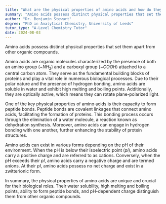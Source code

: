 ```yaml
---
title: "What are the physical properties of amino acids and how do they differ from other organic compounds?"
summary: "Amino acids possess distinct physical properties that set them apart from other organic compounds, highlighting their unique characteristics and roles in biological processes."
author: "Dr. Benjamin Stewart"
degree: "PhD in Analytical Chemistry, University of Leeds"
tutor_type: "A-Level Chemistry Tutor"
date: 2024-08-03
---
```


Amino acids possess distinct physical properties that set them apart from other organic compounds.

Amino acids are organic molecules characterized by the presence of both an amino group ($-NH_2$) and a carboxyl group ($-COOH$) attached to a central carbon atom. They serve as the fundamental building blocks of proteins and play a vital role in numerous biological processes. Due to their polar nature and the presence of hydrogen bonding, amino acids are soluble in water and exhibit high melting and boiling points. Additionally, they are optically active, which means they can rotate plane-polarized light.

One of the key physical properties of amino acids is their capacity to form peptide bonds. Peptide bonds are covalent linkages that connect amino acids, facilitating the formation of proteins. This bonding process occurs through the elimination of a water molecule, a reaction known as dehydration synthesis. Moreover, amino acids can engage in hydrogen bonding with one another, further enhancing the stability of protein structures.

Amino acids can exist in various forms depending on the pH of their environment. When the pH is below their isoelectric point ($pI$), amino acids carry a positive charge and are referred to as cations. Conversely, when the pH exceeds their $pI$, amino acids carry a negative charge and are termed anions. At their $pI$, amino acids possess no net charge and exist in a zwitterionic form.

In summary, the physical properties of amino acids are unique and crucial for their biological roles. Their water solubility, high melting and boiling points, ability to form peptide bonds, and pH-dependent charge distinguish them from other organic compounds.
    